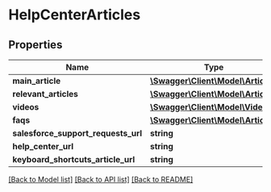 # HelpCenterArticles

## Properties
Name | Type | Description | Notes
------------ | ------------- | ------------- | -------------
**main_article** | [**\Swagger\Client\Model\Article**](Article.md) |  | [optional] 
**relevant_articles** | [**\Swagger\Client\Model\Article[]**](Article.md) |  | [optional] 
**videos** | [**\Swagger\Client\Model\Video[]**](Video.md) |  | [optional] 
**faqs** | [**\Swagger\Client\Model\Article[]**](Article.md) |  | [optional] 
**salesforce_support_requests_url** | **string** |  | [optional] 
**help_center_url** | **string** |  | [optional] 
**keyboard_shortcuts_article_url** | **string** |  | [optional] 

[[Back to Model list]](../README.md#documentation-for-models) [[Back to API list]](../README.md#documentation-for-api-endpoints) [[Back to README]](../README.md)


